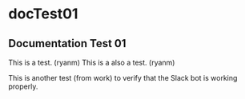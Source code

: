 # docTest01

## Documentation Test 01
This is a test. (ryanm)
This is a also a test. (ryanm)

This is another test (from work) to verify that the Slack bot is working properly.
